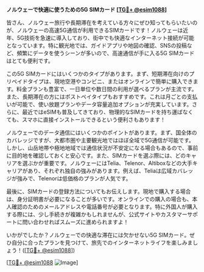 **ノルウェーで快適に使うための5G SIMカード [[TG💪+ @esim1088](https://t.me/s/esim1088)]**

皆さん、ノルウェー旅行や長期滞在を考えている方々にぜひ知ってもらいたいのが、ノルウェーの高速5G通信が利用できるSIMカードです！ノルウェーは近年、5G技術を急速に導入しており、街中でも快適なインターネット接続が可能となっています。特に観光地では、ガイドアプリや地図の確認、SNSの投稿など、頻繁にデータを使うシーンが多いので、高速通信が手に入る5G SIMカードはとても便利です。

この5G SIMカードにはいくつかのタイプがあります。まず、短期滞在向けのプリペイドタイプは、現地空港やコンビニ、またはオンラインで簡単に購入できます。料金プランも豊富で、一日単位や数日間の利用が選べるプランが主流です。また、長期滞在の方にはポストペイタイプもおすすめです。これは月ごとの支払いが可能で、使い放題プランやデータ容量追加オプションが充実しています。さらに、最近ではeSIMも普及してきており、物理的なSIMカードを持ち運ばなくても、スマホに直接インストールできるという便利さもあります！

ノルウェーでのデータ通信にはいくつかのポイントがあります。まず、国全体のカバレッジですが、大都市圏や主要観光地ではほぼ全域で5G通信が可能です。しかし、山岳地帯や極地地域では通信状況が不安定になる場合もあるので、事前に目的地を確認しておくと安心です。また、SIMカードを選ぶ際には、どのキャリアを選ぶかが重要です。ノルウェーにはTelia、Telenor、Altiboxなどの大手キャリアがあり、それぞれ独自の強みがあります。例えば、Teliaは広域カバレッジが強みで、Telenorは低価格のプランが人気です。

最後に、SIMカードの登録方法についてもお伝えします。現地で購入する場合は、身分証明書が必要になることが多いです。オンラインでの購入の場合も、本人確認のためのメールアドレスや電話番号が必要となります。特に外国人が購入する際には、少し手続きが複雑かもしれませんが、公式サイトやカスタマーサポートに問い合わせればスムーズに進められますよ！

いかがでしたか？ノルウェーでの快適な滞在には欠かせない5G SIMカード。ぜひ自分に合ったプランを見つけて、旅先でのインターネットライフを楽しみましょう！([[TG💪+ @esim1088](https://t.me/s/esim1088)])

[[TG💪+ @esim1088](https://t.me/s/esim1088) ![Image](https://i.postimg.cc/Y0z9fWf4/image.png)]